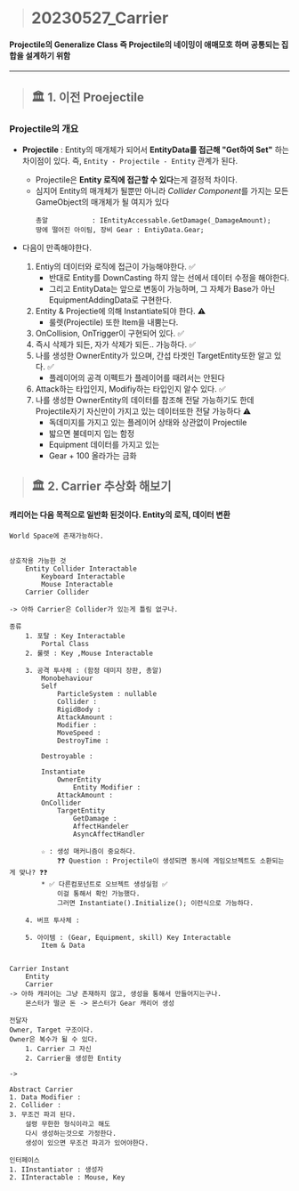 > # 20230527_Carrier
#### Projectile의 Generalize Class 즉 Projectile의 네이밍이 애매모호 하며 공통되는 집합을 설계하기 위함

---

> ## 🏛️ 1. 이전 Proejectile

### Projectile의 개요
* **Projectile** : Entity의 매개체가 되어서 **EntityData를 접근해 "Get하여 Set"** 하는 차이점이 있다. 즉, `Entity - Projectile - Entity` 관계가 된다.
  * Projectile은 **Entity 로직에 접근할 수 있다**는게 결정적 차이다.
  * 심지어 Entity의 매개체가 될뿐만 아니라 *Collider Component*를 가지는 모든 GameObject의 매개체가 될 여지가 있다
      ```
      총알           : IEntityAccessable.GetDamage(_DamageAmount); 
      땅에 떨어진 아이팀, 장비 Gear : EntiyData.Gear;
      ```

* 다음이 만족해야한다.
    1. Entiy의 데이터와 로직에 접근이 가능해야한다. ✅
       * 반대로 Entity를 DownCasting 하지 않는 선에서 데이터 수정을 해야한다.
       * 그리고 EntityData는 앞으로 변동이 가능하며, 그 자체가 Base가 아닌 EquipmentAddingData로 구현한다.
    2. Entity & Projectie에 의해 Instantiate되야 한다. ⚠️
        * 룰렛(Projectile) 또한 Item을 내뿜는다.
    3. OnCollision, OnTrigger이 구현되어 있다. ✅
    4. 즉시 삭제가 되든, 자가 삭제가 되든.. 가능하다. ✅
    5. 나를 생성한 OwnerEntity가 있으며, 간섭 타겟인 TargetEntity또한 알고 있다. ✅
        * 플레이어의 공격 이펙트가 플레이어를 때려서는 안된다
    6. Attack하는 타입인지, Modifiy하는 타입인지 알수 있다. ✅
    7. 나를 생성한 OwnerEntity의 데이터를 참조해 전달 가능하기도 한데 Projectile자기 자신만이 가지고 있는 데이터또한 전달 가능하다 ⚠️
        * 독데미지를 가지고 있는 플레이어 상태와 상관없이 Projectile
        * 밟으면 불데미지 입는 함정
        * Equipment 데이터를 가지고 있는
        * Gear + 100 올라가는 금화

> ## 🏛️ 2. Carrier 추상화 해보기

#### 캐리어는 다음 목적으로 일반화 된것이다. Entity의 로직, 데이터 변환 

```
World Space에 존재가능하다.


상호작용 가능한 것
    Entity Collider Interactable
        Keyboard Interactable
        Mouse Interactable
    Carrier Collider 

-> 아하 Carrier은 Collider가 있는게 틀림 없구나.

종류 
    1. 포탈 : Key Interactable
        Portal Class
    2. 룰렛 : Key ,Mouse Interactable
        
    3. 공격 투사체 : (함정 데미지 장판, 총알)
        Monobehaviour 
        Self
            ParticleSystem : nullable
            Collider : 
            RigidBody : 
            AttackAmount : 
            Modifier : 
            MoveSpeed : 
            DestroyTime : 
        
        Destroyable : 

        Instantiate
            OwnerEntity
                Entity Modifier : 
            AttackAmount :
        OnCollider 
            TargetEntity 
                GetDamage : 
                AffectHandeler
                AsyncAffectHandler

        ☆ : 생성 매커니즘이 중요하다. 
            ❓❓ Question : Projectile이 생성되면 동시에 게임오브젝트도 소환되는게 맞나? ❓❓
        * ✅ 다른컴포넌트로 오브젝트 생성실험 ✅
            이걸 통해서 확인 가능했다. 
            그러면 Instantiate().Initialize(); 이런식으로 가능하다.
        
    4. 버프 투사체 : 

    5. 아이템 : (Gear, Equipment, skill) Key Interactable
        Item & Data


Carrier Instant
    Entity
    Carrier
-> 아하 캐리어는 그냥 존재하지 않고, 생성을 통해서 만들어지는구나.
    몬스터가 떨군 돈 -> 몬스터가 Gear 캐리어 생성

전달자
Owner, Target 구조이다.
Owner은 복수가 될 수 있다.
    1. Carrier 그 자신
    2. Carrier을 생성한 Entity

-> 

Abstract Carrier
1. Data Modifier :
2. Collider : 
3. 무조건 파괴 된다.
    설령 무한한 형식이라고 해도
    다시 생성하는것으로 가정한다.
    생성이 있으면 무조건 파괴가 있어야한다.

인터페이스
1. IInstantiator : 생성자
2. IInteractable : Mouse, Key
```